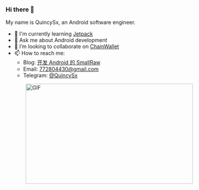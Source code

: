 ### Hi there 👋


My name is QuincySx, an Android software engineer.

- 🌱 I'm currently learning [Jetpack](https://developer.android.com/jetpack)
- 💬 Ask me about Android development
- 👯 I’m looking to collaborate on [ChainWallet](https://github.com/QuincySx/ChainWallet)
- 📫 How to reach me: 
   * Blog: [开发 Android 的 SmallRaw](https://blog.smallraw.com/)
   * Email: 772804430@gmail.com
   * Telegram: [@QuincySx](https://t.me/QuincySx)

<img align="right" height="270px" width="450px" alt="GIF" src='https://github-readme-stats.vercel.app/api?username=QuincySx&show_icons=true&hide=["title"]' />

<!--
**QuincySx/QuincySx** is a ✨ _special_ ✨ repository because its `README.md` (this file) appears on your GitHub profile.

Here are some ideas to get you started:

- 🔭 I’m currently working on ...
- 🌱 I’m currently learning ...
- 👯 I’m looking to collaborate on ...
- 🤔 I’m looking for help with ...
- 💬 Ask me about ...
- 📫 How to reach me: ...
- 😄 Pronouns: ...
- ⚡ Fun fact: ...
-->
